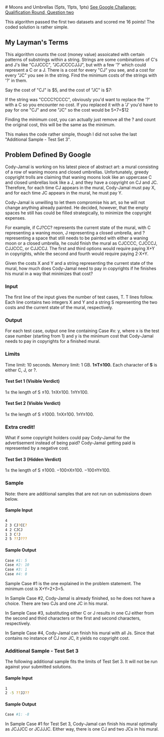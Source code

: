 ﻿﻿# Moons and Umbrellas (5pts, 11pts, 1pts)
 [See Google Challange: Qualification Round, Question two](https://codingcompetitions.withgoogle.com/codejam/round/000000000043580a/00000000006d1145)
 
 This algorithm passed the first two datasets and scored me 16 points! The coded solution is rather simple.
 
## My Layman's Terms

This algorithm counts the cost (money value) assoicated with certain patterns of substrings within a string.
Strings are some combinations of C's and J's like "CJJCCC", "JCJCCCCJJJ", but with a few '?' which could represent a C or a J.
There is a cost for every "CJ" you see, and a cost for every "JC" you see in the string.
Find the minimum costs of the strings with '?' in them.

Say the cost of "CJ" is $5, and the cost of "JC" is $7:

If the string was "CCCC?CCCC", obviously you'd want to replace the '?' with a C so you encounter no cost. If you replaced it with a 'J' you'd 
have to pay for one "CJ" and one "JC" so the cost would be 5+7=$12

Finding the minimum cost, you can actually just remove all the ? and count the original cost, this will be the same as the minimum.

This makes the code rather simple, though I did not solve the last "Additional Sample - Test Set 3".

## Problem Defined By Google

Cody-Jamal is working on his latest piece of abstract art: a mural consisting of a row of waning moons and closed umbrellas. Unfortunately, greedy copyright trolls are claiming that waning moons look like an uppercase C and closed umbrellas look like a J, and they have a copyright on CJ and JC. Therefore, for each time CJ appears in the mural, Cody-Jamal must pay X, and for each time JC appears in the mural, he must pay Y.

Cody-Jamal is unwilling to let them compromise his art, so he will not change anything already painted. He decided, however, that the empty spaces he still has could be filled strategically, to minimize the copyright expenses.

For example, if CJ?CC? represents the current state of the mural, with C representing a waning moon, J representing a closed umbrella, and ? representing a space that still needs to be painted with either a waning moon or a closed umbrella, he could finish the mural as CJCCCC, CJCCCJ, CJJCCC, or CJJCCJ. The first and third options would require paying X+Y in copyrights, while the second and fourth would require paying 2⋅X+Y.

Given the costs X and Y and a string representing the current state of the mural, how much does Cody-Jamal need to pay in copyrights if he finishes his mural in a way that minimizes that cost?

### Input
The first line of the input gives the number of test cases, T. T lines follow. Each line contains two integers X and Y and a string S representing the two costs and the current state of the mural, respectively.

### Output
For each test case, output one line containing Case #x: y, where x is the test case number (starting from 1) and y is the minimum cost that Cody-Jamal needs to pay in copyrights for a finished mural.

### Limits
Time limit: 10 seconds.
Memory limit: 1 GB.
**1≤T≤100.**
Each character of **S** is either C, J, or ?.

#### Test Set 1 (Visible Verdict)
1≤ the length of S ≤10.
1≤X≤100.
1≤Y≤100.

#### Test Set 2 (Visible Verdict)
1≤ the length of S ≤1000.
1≤X≤100.
1≤Y≤100.

### Extra credit!
What if some copyright holders could pay Cody-Jamal for the advertisement instead of being paid? Cody-Jamal getting paid is represented by a negative cost.

#### Test Set 3 (Hidden Verdict)
1≤ the length of S ≤1000.
−100≤X≤100.
−100≤Y≤100.

### Sample
Note: there are additional samples that are not run on submissions down below.
#### Sample Input
```bash
4
2 3 CJ?CC?
4 2 CJCJ
1 3 C?J
2 5 ??J???
```

#### Sample Output
```bash
Case #1: 5
Case #2: 10
Case #3: 1
Case #4: 0
```

Sample Case #1 is the one explained in the problem statement. The minimum cost is X+Y=2+3=5.

In Sample Case #2, Cody-Jamal is already finished, so he does not have a choice. There are two CJs and one JC in his mural.

In Sample Case #3, substituting either C or J results in one CJ either from the second and third characters or the first and second characters, respectively.

In Sample Case #4, Cody-Jamal can finish his mural with all Js. Since that contains no instance of CJ nor JC, it yields no copyright cost.


### Additional Sample - Test Set 3
The following additional sample fits the limits of Test Set 3. It will not be run against your submitted solutions.
#### Sample Input
```bash
1
2 -5 ??JJ??
```

#### Sample Output
``` bash
Case #1: -8
```

In Sample Case #1 for Test Set 3, Cody-Jamal can finish his mural optimally as JCJJCC or JCJJJC. Either way, there is one CJ and two JCs in his mural.

